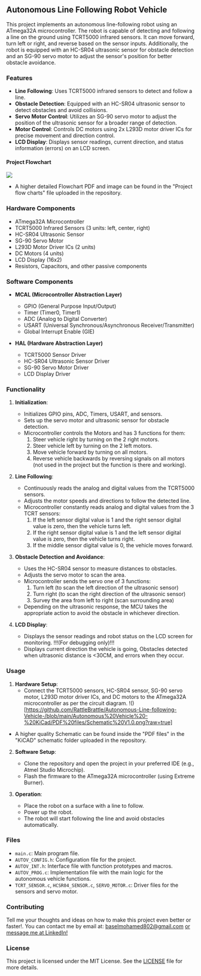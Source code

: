## Autonomous Line Following Robot Vehicle

This project implements an autonomous line-following robot using an ATmega32A microcontroller. The robot is capable of detecting and following a line on the ground using TCRT5000 infrared sensors. It can move forward, turn left or right, and reverse based on the sensor inputs. Additionally, the robot is equipped with an HC-SR04 ultrasonic sensor for obstacle detection and an SG-90 servo motor to adjust the sensor's position for better obstacle avoidance.

### Features

- **Line Following**: Uses TCRT5000 infrared sensors to detect and follow a line.
- **Obstacle Detection**: Equipped with an HC-SR04 ultrasonic sensor to detect obstacles and avoid collisions.
- **Servo Motor Control**: Utilizes an SG-90 servo motor to adjust the position of the ultrasonic sensor for a broader range of detection.
- **Motor Control**: Controls DC motors using 2x L293D motor driver ICs for precise movement and direction control.
- **LCD Display**: Displays sensor readings, current direction, and status information (errors) on an LCD screen.

#### Project Flowchart
![](https://github.com/RattleBrattle/Autonomous-Line-following-Vehicle-/blob/main/Project%20flow%20charts/AUTOV_FLOWCHART_V1.0.png?raw=true)

- A higher detailed Flowchart PDF and image can be found in the "Project flow charts" file uploaded in the repository.

### Hardware Components

- ATmega32A Microcontroller
- TCRT5000 Infrared Sensors (3 units: left, center, right)
- HC-SR04 Ultrasonic Sensor
- SG-90 Servo Motor
- L293D Motor Driver ICs (2 units)
- DC Motors (4 units)
- LCD Display (16x2)
- Resistors, Capacitors, and other passive components 

### Software Components

- **MCAL (Microcontroller Abstraction Layer)**
  - GPIO (General Purpose Input/Output)
  - Timer (Timer0, Timer1)
  - ADC (Analog to Digital Converter)
  - USART (Universal Synchronous/Asynchronous Receiver/Transmitter)
  - Global Interrupt Enable (GIE)
  
- **HAL (Hardware Abstraction Layer)**
  - TCRT5000 Sensor Driver
  - HC-SR04 Ultrasonic Sensor Driver
  - SG-90 Servo Motor Driver
  - LCD Display Driver

### Functionality

1. **Initialization**: 
   - Initializes GPIO pins, ADC, Timers, USART, and sensors.
   - Sets up the servo motor and ultrasonic sensor for obstacle detection.
   - Microcontroller controls the Motors and has 3 functions for them:
     1) Steer vehicle right by turning on the 2 right motors.
     2) Steer vehicle left by turning on the 2 left motors.
     3) Move vehicle forward by turning on all motors.
     4) Reverse vehicle backwards by reversing signals on all motors (not used in the project but the function is there and working).

2. **Line Following**:
   - Continuously reads the analog and digital values from the TCRT5000 sensors.
   - Adjusts the motor speeds and directions to follow the detected line.
   - Microcontroller constantly reads analog and digital values from the 3 TCRT sensors:
     1) If the left sensor digital value is 1 and the right sensor digital value is zero, then the vehicle turns left.
     2) If the right sensor digital value is 1 and the left sensor digital value is zero, then the vehicle turns right.
     3) If the middle sensor digital value is 0, the vehicle moves forward.

3. **Obstacle Detection and Avoidance**:
   - Uses the HC-SR04 sensor to measure distances to obstacles.
   - Adjusts the servo motor to scan the area.
   - Microcontroller sends the servo one of 3 functions:
     1) Turn left (to scan the left direction of the ultrasonic sensor)
     2) Turn right (to scan the right direction of the ultrasonic sensor)
     3) Survey the area from left to right (scan surrounding area)
   - Depending on the ultrasonic response, the MCU takes the appropriate action to avoid the obstacle in whichever direction.

4. **LCD Display**:
   - Displays the sensor readings and robot status on the LCD screen for monitoring. !!!(For debugging only)!!!
   - Displays current direction the vehicle is going, Obstacles detected when ultrasonic distance is <30CM, and errors when they occur. 

### Usage

1. **Hardware Setup**:
   - Connect the TCRT5000 sensors, HC-SR04 sensor, SG-90 servo motor, L293D motor driver ICs, and DC motors to the ATmega32A microcontroller as per the circuit diagram.
!()[https://github.com/RattleBrattle/Autonomous-Line-following-Vehicle-/blob/main/Autonomous%20Vehicle%20-%20KiCad/PDF%20files/Schematic%20V1.0.png?raw=true]

- A higher quality Schematic can be found inside the "PDF files" in the "KiCAD" schematic folder uploaded in the repository.
  
2. **Software Setup**:
   - Clone the repository and open the project in your preferred IDE (e.g., Atmel Studio Microchip).
   - Flash the firmware to the ATmega32A microcontroller (using Extreme Burner).

3. **Operation**:
   - Place the robot on a surface with a line to follow.
   - Power up the robot.
   - The robot will start following the line and avoid obstacles automatically.

### Files

- `main.c`: Main program file.
- `AUTOV_CONFIG.h`: Configuration file for the project.
- `AUTOV_INT.h`: Interface file with function prototypes and macros.
- `AUTOV_PROG.c`: Implementation file with the main logic for the autonomous vehicle functions.
- `TCRT_SENSOR.c`, `HCSR04_SENSOR.c`, `SERVO_MOTOR.c`: Driver files for the sensors and servo motor.

### Contributing

Tell me your thoughts and ideas on how to make this project even better or faster!.
You can contact me by email at:
baselmohamed802@gmail.com
[or message me at LinkedIn!](www.linkedin.com/in/basel-sayed-b11534243)

### License

This project is licensed under the MIT License. See the [LICENSE](LICENSE) file for more details.
